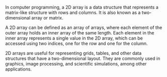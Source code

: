 In computer programming, a 2D array is a data structure that represents a matrix-like structure with rows and columns. It is also known as a two-dimensional array or matrix.

A 2D array can be defined as an array of arrays, where each element of the outer array holds an inner array of the same length. Each element in the inner array represents a single value in the 2D array, which can be accessed using two indices, one for the row and one for the column.

2D arrays are useful for representing grids, tables, and other data structures that have a two-dimensional layout. They are commonly used in graphics, image processing, and scientific simulations, among other applications.





